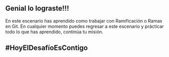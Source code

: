 ## Genial lo lograste!!!

En este escenario has aprendido como trabajar con Ramificación o Ramas en Git.
En cualquier momento puedes regresar a este escenario y prácticar todo lo que has aprendido, continúa tu misión.

## #HoyElDesafíoEsContigo
